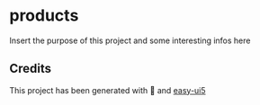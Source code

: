 # products

Insert the purpose of this project and some interesting infos here

## Credits

This project has been generated with 💙 and [easy-ui5](https://github.com/SAP)
